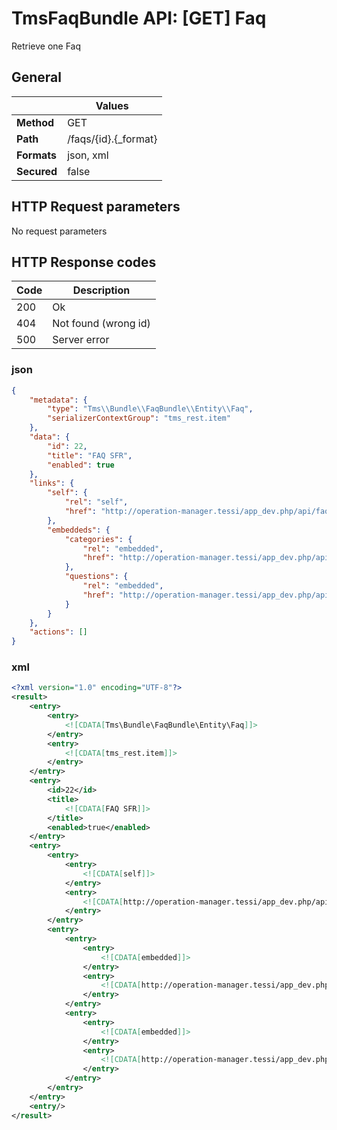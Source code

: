 TmsFaqBundle API: [GET] Faq
===========================

Retrieve one Faq


## General
|             | Values
|-------------|-------
| **Method**  | GET
| **Path**    | /faqs/{id}.{_format}
| **Formats** | json, xml
| **Secured** | false

## HTTP Request parameters
No request parameters

## HTTP Response codes
| Code | Description
|------|------------
| 200  | Ok
| 404  | Not found (wrong id)
| 500  | Server error

### json
```json
{
    "metadata": {
        "type": "Tms\\Bundle\\FaqBundle\\Entity\\Faq",
        "serializerContextGroup": "tms_rest.item"
    },
    "data": {
        "id": 22,
        "title": "FAQ SFR",
        "enabled": true
    },
    "links": {
        "self": {
            "rel": "self",
            "href": "http://operation-manager.tessi/app_dev.php/api/faqs/22"
        },
        "embeddeds": {
            "categories": {
                "rel": "embedded",
                "href": "http://operation-manager.tessi/app_dev.php/api/faqs/22/questioncategories"
            },
            "questions": {
                "rel": "embedded",
                "href": "http://operation-manager.tessi/app_dev.php/api/faqs/22/questions"
            }
        }
    },
    "actions": []
}
```

### xml
```xml
<?xml version="1.0" encoding="UTF-8"?>
<result>
    <entry>
        <entry>
            <![CDATA[Tms\Bundle\FaqBundle\Entity\Faq]]>
        </entry>
        <entry>
            <![CDATA[tms_rest.item]]>
        </entry>
    </entry>
    <entry>
        <id>22</id>
        <title>
            <![CDATA[FAQ SFR]]>
        </title>
        <enabled>true</enabled>
    </entry>
    <entry>
        <entry>
            <entry>
                <![CDATA[self]]>
            </entry>
            <entry>
                <![CDATA[http://operation-manager.tessi/app_dev.php/api/faqs/22.xml]]>
            </entry>
        </entry>
        <entry>
            <entry>
                <entry>
                    <![CDATA[embedded]]>
                </entry>
                <entry>
                    <![CDATA[http://operation-manager.tessi/app_dev.php/api/faqs/22/questioncategories.xml]]>
                </entry>
            </entry>
            <entry>
                <entry>
                    <![CDATA[embedded]]>
                </entry>
                <entry>
                    <![CDATA[http://operation-manager.tessi/app_dev.php/api/faqs/22/questions.xml]]>
                </entry>
            </entry>
        </entry>
    </entry>
    <entry/>
</result>
```